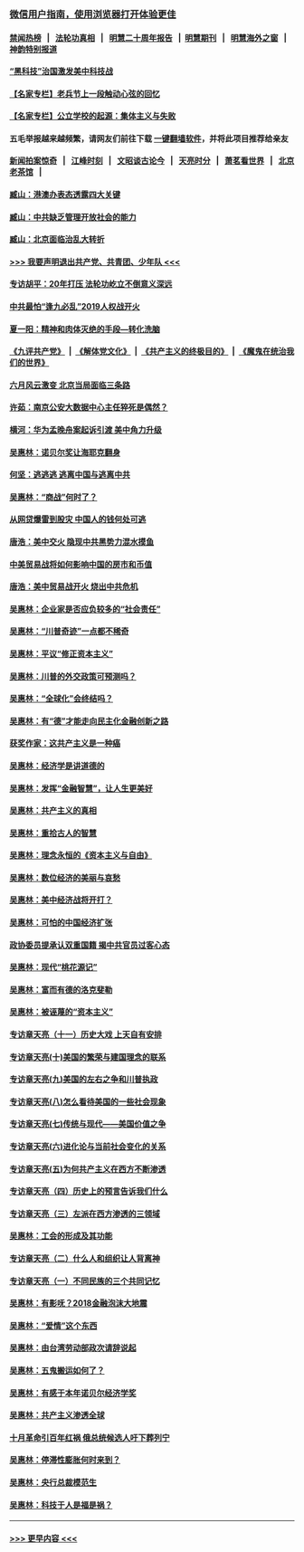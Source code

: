 ### [微信用户指南，使用浏览器打开体验更佳](https://github.com/gfw-breaker/banned-news1/blob/master/indexes/wechat-guide.md?t=0)
#### [禁闻热榜](热点新闻.md?t=0)  &nbsp;&nbsp;|&nbsp;&nbsp; [法轮功真相](https://github.com/gfw-breaker/truth/blob/master/README.md?t=0) &nbsp;&nbsp;|&nbsp;&nbsp; [明慧二十周年报告](https://github.com/gfw-breaker/mh-reports/blob/master/README.md?t=0) &nbsp;&nbsp;|&nbsp;&nbsp;[明慧期刊](https://github.com/gfw-breaker/mh-qikan) &nbsp;&nbsp;|&nbsp;&nbsp; [明慧海外之窗](https://github.com/gfw-breaker/mh-news/blob/master/README.md?t=0) &nbsp;&nbsp;|&nbsp;&nbsp; [神韵特别报道](https://github.com/gfw-breaker/mh-news/blob/master/shenyun.md?t=0)
#### [“黑科技”治国激发美中科技战](../pages/nsc423/n11638056.md?t=02071155) 
#### [【名家专栏】老兵节上一段触动心弦的回忆](../pages/nsc423/n11646016.md?t=02071155) 
#### [【名家专栏】公立学校的起源：集体主义与失败](../pages/nsc423/n11601833.md?t=02071155) 
#### 五毛举报越来越频繁，请网友们前往下载 [一键翻墙软件](https://github.com/gfw-breaker/ssr-accounts)，并将此项目推荐给亲友
#### [新闻拍案惊奇](https://github.com/gfw-breaker/banned-news1/blob/master/pages/link4.md) &nbsp;&nbsp;|&nbsp;&nbsp; [江峰时刻](https://github.com/gfw-breaker/banned-news1/blob/master/pages/link4.md) &nbsp;&nbsp;|&nbsp;&nbsp; [文昭谈古论今](https://github.com/gfw-breaker/banned-news1/blob/master/pages/link4.md) &nbsp;&nbsp;|&nbsp;&nbsp; [天亮时分](https://github.com/gfw-breaker/banned-news1/blob/master/pages/link4.md) &nbsp;&nbsp;|&nbsp;&nbsp; [萧茗看世界](https://github.com/gfw-breaker/banned-news1/blob/master/pages/link4.md) &nbsp;&nbsp;|&nbsp;&nbsp; [北京老茶馆](https://github.com/gfw-breaker/banned-news1/blob/master/pages/link4.md) &nbsp;&nbsp;|&nbsp;&nbsp; 
#### [臧山：港澳办表态透露四大关键](../pages/nsc423/n11421628.md?t=02071155) 
#### [臧山：中共缺乏管理开放社会的能力](../pages/nsc423/n11407457.md?t=02071155) 
#### [臧山：北京面临治乱大转折](../pages/nsc423/n11406895.md?t=02071155) 
#### [>>> 我要声明退出共产党、共青团、少年队 <<<](https://github.com/begood0513/goodnews/blob/master/quit/letter.md) 
#### [专访胡平：20年打压 法轮功屹立不倒意义深远](../pages/nsc423/n11398800.md?t=02071155) 
#### [中共最怕“逢九必乱”2019人权战开火](../pages/nsc423/n11385248.md?t=02071155) 
#### [夏一阳：精神和肉体灭绝的手段—转化洗脑](../pages/nsc423/n11368250.md?t=02071155) 
#### [《九评共产党》](https://github.com/begood0513/9ping.md/blob/master/README.md) &nbsp;|&nbsp; [《解体党文化》](../../../../jtdwh.md/blob/master/README.md)  &nbsp;|&nbsp; [《共产主义的终极目的》](../../../../gczydzjmd.md/blob/master/README.md) &nbsp;|&nbsp; [《魔鬼在统治我们的世界》](../../../../mgztzwmdsj.md/blob/master/README.md) 
#### [六月风云激变 北京当局面临三条路](../pages/nsc423/n11313668.md?t=02071155) 
#### [许茹：南京公安大数据中心主任猝死是偶然？](../pages/nsc423/n11064744.md?t=02071155) 
#### [横河：华为孟晚舟案起诉引渡 美中角力升级](../pages/nsc423/n11027230.md?t=02071155) 
#### [吴惠林：诺贝尔奖让海耶克翻身](../pages/nsc423/n10890049.md?t=02071155) 
#### [何坚：逃逃逃 逃离中国与逃离中共](../pages/nsc423/n10592891.md?t=02071155) 
#### [吴惠林：“商战”何时了？](../pages/nsc423/n10573558.md?t=02071155) 
#### [从网贷爆雷到股灾 中国人的钱何处可逃](../pages/nsc423/n10572800.md?t=02071155) 
#### [唐浩：美中交火 隐现中共黑势力混水摸鱼](../pages/nsc423/n10544040.md?t=02071155) 
#### [中美贸易战将如何影响中国的房市和币值](../pages/nsc423/n10543697.md?t=02071155) 
#### [唐浩：美中贸易战开火 烧出中共危机](../pages/nsc423/n10540126.md?t=02071155) 
#### [吴惠林：企业家是否应负较多的“社会责任”](../pages/nsc423/n10535022.md?t=02071155) 
#### [吴惠林：“川普奇迹”一点都不稀奇](../pages/nsc423/n10512808.md?t=02071155) 
#### [吴惠林：平议“修正资本主义”](../pages/nsc423/n10495724.md?t=02071155) 
#### [吴惠林：川普的外交政策可预测吗？](../pages/nsc423/n10462387.md?t=02071155) 
#### [吴惠林：“全球化”会终结吗？](../pages/nsc423/n10452838.md?t=02071155) 
#### [吴惠林：有“德”才能走向民主化金融创新之路](../pages/nsc423/n10432292.md?t=02071155) 
#### [获奖作家：这共产主义是一种癌](../pages/nsc423/n10431541.md?t=02071155) 
#### [吴惠林：经济学是讲道德的](../pages/nsc423/n10398014.md?t=02071155) 
#### [吴惠林：发挥“金融智慧”，让人生更美好](../pages/nsc423/n10375019.md?t=02071155) 
#### [吴惠林：共产主义的真相](../pages/nsc423/n10351394.md?t=02071155) 
#### [吴惠林：重拾古人的智慧](../pages/nsc423/n10337691.md?t=02071155) 
#### [吴惠林：理念永恒的《资本主义与自由》](../pages/nsc423/n10316274.md?t=02071155) 
#### [吴惠林：数位经济的美丽与哀愁](../pages/nsc423/n10292946.md?t=02071155) 
#### [吴惠林：美中经济战将开打？](../pages/nsc423/n10258825.md?t=02071155) 
#### [吴惠林：可怕的中国经济扩张](../pages/nsc423/n10219147.md?t=02071155) 
#### [政协委员提承认双重国籍 揭中共官员过客心态](../pages/nsc423/n10208809.md?t=02071155) 
#### [吴惠林：现代“桃花源记”](../pages/nsc423/n10185234.md?t=02071155) 
#### [吴惠林：富而有德的洛克斐勒](../pages/nsc423/n10142264.md?t=02071155) 
#### [吴惠林：被诬蔑的“资本主义”](../pages/nsc423/n10124816.md?t=02071155) 
#### [专访章天亮（十一）历史大戏 上天自有安排](../pages/nsc423/n10094905.md?t=02071155) 
#### [专访章天亮(十)美国的繁荣与建国理念的联系](../pages/nsc423/n10094899.md?t=02071155) 
#### [专访章天亮(九)美国的左右之争和川普执政](../pages/nsc423/n10094889.md?t=02071155) 
#### [专访章天亮(八)怎么看待美国的一些社会现象](../pages/nsc423/n10094857.md?t=02071155) 
#### [专访章天亮(七)传统与现代——美国价值之争](../pages/nsc423/n10093140.md?t=02071155) 
#### [专访章天亮(六)进化论与当前社会变化的关系](../pages/nsc423/n10092036.md?t=02071155) 
#### [专访章天亮(五)为何共产主义在西方不断渗透](../pages/nsc423/n10083620.md?t=02071155) 
#### [专访章天亮（四）历史上的预言告诉我们什么](../pages/nsc423/n10083606.md?t=02071155) 
#### [专访章天亮（三）左派在西方渗透的三领域](../pages/nsc423/n10081115.md?t=02071155) 
#### [吴惠林：工会的形成及其功能](../pages/nsc423/n10080633.md?t=02071155) 
#### [专访章天亮（二）什么人和组织让人背离神](../pages/nsc423/n10076637.md?t=02071155) 
#### [专访章天亮（一）不同民族的三个共同记忆](../pages/nsc423/n10074188.md?t=02071155) 
#### [吴惠林：有影呒？2018金融泡沫大地震](../pages/nsc423/n10040534.md?t=02071155) 
#### [吴惠林：“爱情”这个东西](../pages/nsc423/n10019423.md?t=02071155) 
#### [吴惠林：由台湾劳动部政次请辞说起](../pages/nsc423/n9979679.md?t=02071155) 
#### [吴惠林：五鬼搬运如何了？](../pages/nsc423/n9925338.md?t=02071155) 
#### [吴惠林：有感于本年诺贝尔经济学奖](../pages/nsc423/n9871883.md?t=02071155) 
#### [吴惠林：共产主义渗透全球](../pages/nsc423/n9812748.md?t=02071155) 
#### [十月革命引百年红祸 俄总统候选人吁下葬列宁](../pages/nsc423/n9810182.md?t=02071155) 
#### [吴惠林：停滞性膨胀何时来到？](../pages/nsc423/n9764136.md?t=02071155) 
#### [吴惠林：央行总裁模范生](../pages/nsc423/n9728134.md?t=02071155) 
#### [吴惠林：科技于人是福是祸？](../pages/nsc423/n9672982.md?t=02071155) 

----
#### [ >>> 更早内容 <<< ](../indexes/nsc423-earlier.md)
